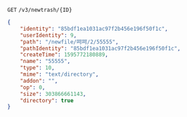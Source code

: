 ```GET``` ```/v3/newtrash/{ID}```

```json
{
    "identity": "85bdf1ea1031ac97f2b456e196f50f1c",
    "userIdentity": 9,
    "path": "/newfile/呵呵/2/55555",
    "pathIdentity": "85bdf1ea1031ac97f2b456e196f50f1c",
    "createTime": 1595772180889,
    "name": "55555",
    "type": 10,
    "mime": "text/directory",
    "addon": "",
    "op": 0,
    "size": 303866661143,
    "directory": true
}
```
